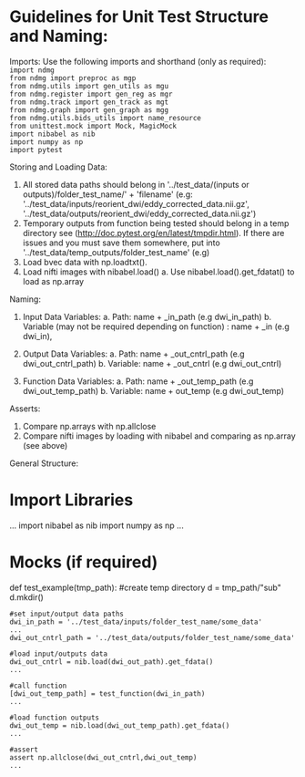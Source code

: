 # Guidelines for Unit Test Structure and Naming:

Imports: Use the following imports and shorthand (only as required):  
	`import ndmg`  
	`from ndmg import preproc as mgp`  
	`from ndmg.utils import gen_utils as mgu`  
	`from ndmg.register import gen_reg as mgr`  
	`from ndmg.track import gen_track as mgt`  
	`from ndmg.graph import gen_graph as mgg`  
	`from ndmg.utils.bids_utils import name_resource`  
	`from unittest.mock import Mock, MagicMock`  
	`import nibabel as nib`  
	`import numpy as np `  
	`import pytest`  

Storing and Loading Data:
1. All stored data paths should belong in '../test_data/(inputs or outputs)/folder_test_name/' + 'filename' (e.g: '../test_data/inputs/reorient_dwi/eddy_corrected_data.nii.gz', '../test_data/outputs/reorient_dwi/eddy_corrected_data.nii.gz') 
2. Temporary outputs from function being tested should belong in a temp directory see (http://doc.pytest.org/en/latest/tmpdir.html). If there are issues and you must save them somewhere, put into '../test_data/temp_outputs/folder_test_name' (e.g)
3. Load bvec data with np.loadtxt().
4. Load nifti images with nibabel.load()
	a. Use nibabel.load().get_fdatat() to load as np.array

Naming:
1. Input Data Variables: 
	a. Path: name + _in_path (e.g dwi_in_path)
	b. Variable (may not be required depending on function) : name + _in (e.g dwi_in),

2. Output Data Variables:
	a. Path: name + _out_cntrl_path (e.g dwi_out_cntrl_path)
	b. Variable: name + _out_cntrl (e.g dwi_out_cntrl)

3. Function Data Variables:
	a. Path:  name + _out_temp_path (e.g dwi_out_temp_path)
	b. Variable: name + out_temp (e.g dwi_out_temp)

Asserts:
1. Compare np.arrays with np.allclose 
2. Compare nifti images by loading with nibabel and comparing as np.array (see above)


General Structure: 

# Import Libraries
...
import nibabel as nib 
import numpy as np
...

# Mocks (if required)

def test_example(tmp_path):
	#create temp directory
	d = tmp_path/"sub"
	d.mkdir()

	#set input/output data paths 
	dwi_in_path = '../test_data/inputs/folder_test_name/some_data'
	...
	dwi_out_cntrl_path = '../test_data/outputs/folder_test_name/some_data'

	#load input/outputs data
	dwi_out_cntrl = nib.load(dwi_out_path).get_fdata()
	...

	#call function
	[dwi_out_temp_path] = test_function(dwi_in_path)
	...

	#load function outputs
	dwi_out_temp = nib.load(dwi_out_temp_path).get_fdata() 
	...

	#assert 
	assert np.allclose(dwi_out_cntrl,dwi_out_temp)
	...

